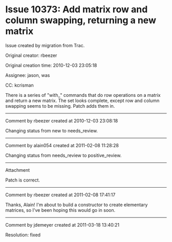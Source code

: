 # Issue 10373: Add matrix row and column swapping, returning a new matrix

Issue created by migration from Trac.

Original creator: rbeezer

Original creation time: 2010-12-03 23:05:18

Assignee: jason, was

CC:  kcrisman

There is a series of "with_" commands that do row operations on a matrix and return a new matrix.  The set looks complete, except row and column swapping seems to be missing.  Patch adds them in.


---

Comment by rbeezer created at 2010-12-03 23:08:18

Changing status from new to needs_review.


---

Comment by alain054 created at 2011-02-08 11:28:28

Changing status from needs_review to positive_review.


---

Attachment

Patch is correct.


---

Comment by rbeezer created at 2011-02-08 17:41:17

Thanks, Alain!  I'm about to build a constructor to create elementary matrices, so I've been hoping this would go in soon.


---

Comment by jdemeyer created at 2011-03-18 13:40:21

Resolution: fixed
